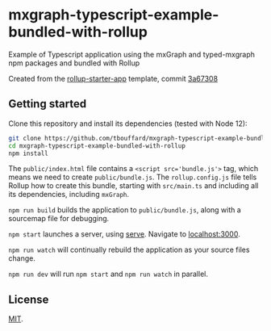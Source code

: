 # mxgraph-typescript-example-bundled-with-rollup

Example of Typescript application using the mxGraph and typed-mxgraph npm packages and bundled with Rollup

Created from the [rollup-starter-app](https://github.com/rollup/rollup-starter-app) template, commit [3a67308](https://github.com/rollup/rollup-starter-app/tree/3a67308dc65f2ccd9cbc3e2ce5e3144c304ab1e9)


## Getting started

Clone this repository and install its dependencies (tested with Node 12):

```bash
git clone https://github.com/tbouffard/mxgraph-typescript-example-bundled-with-rollup.git
cd mxgraph-typescript-example-bundled-with-rollup
npm install
```


The `public/index.html` file contains a `<script src='bundle.js'>` tag, which means we need to create `public/bundle.js`.
The `rollup.config.js` file tells Rollup how to create this bundle, starting with `src/main.ts` and including all its dependencies,
including `mxGraph`.

`npm run build` builds the application to `public/bundle.js`, along with a sourcemap file for debugging.

`npm start` launches a server, using [serve](https://github.com/zeit/serve). Navigate to [localhost:3000](http://localhost:3000).

`npm run watch` will continually rebuild the application as your source files change.

`npm run dev` will run `npm start` and `npm run watch` in parallel.

## License

[MIT](LICENSE).
